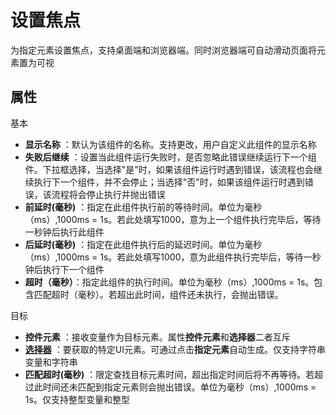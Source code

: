 # 设置焦点

为指定元素设置焦点，支持桌面端和浏览器端。同时浏览器端可自动滑动页面将元素置为可视


## 属性
基本
- **显示名称** ：默认为该组件的名称。支持更改，用户自定义此组件的显示名称
- **失败后继续** ：设置当此组件运行失败时，是否忽略此错误继续运行下一个组件。下拉框选择，当选择"是"时，如果该组件运行时遇到错误，该流程也会继续执行下一个组件，并不会停止；当选择"否"时，如果该组件运行时遇到错误，该流程将会停止执行并抛出错误
- **前延时(毫秒)** ：指定在此组件执行前的等待时间。单位为毫秒（ms）,1000ms = 1s。若此处填写1000，意为上一个组件执行完毕后，等待一秒钟后执行此组件
- **后延时(毫秒)** ：指定在此组件执行后的延迟时间。单位为毫秒（ms）,1000ms = 1s。若此处填写1000，意为此组件执行完毕后，等待一秒钟后执行下一个组件
- **超时（毫秒）**：指定此组件的执行时间。单位为毫秒（ms）,1000ms = 1s。包含匹配超时（毫秒）。若超出此时间，组件还未执行，会抛出错误。


目标
- **控件元素** ：接收变量作为目标元素。属性**控件元素**和**选择器**二者互斥
- **[选择器](../Appendix/Selector.md?_v=v2020.4)** ：要获取的特定UI元素。可通过点击**指定元素**自动生成。仅支持字符串变量和字符串
- **匹配超时(毫秒)** ：限定查找目标元素时间，超出指定时间后将不再等待。若超过此时间还未匹配到指定元素则会抛出错误。单位为毫秒（ms）,1000ms = 1s。仅支持整型变量和整型
